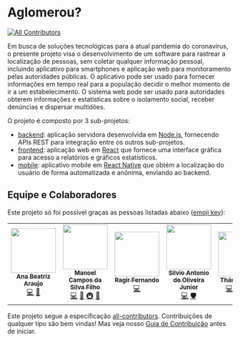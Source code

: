 # Aglomerou? 
<!-- ALL-CONTRIBUTORS-BADGE:START - Do not remove or modify this section -->
[![All Contributors](https://img.shields.io/badge/all_contributors-5-orange.svg?style=flat-square)](#contributors-)
<!-- ALL-CONTRIBUTORS-BADGE:END -->

Em busca de soluções tecnológicas para a atual pandemia do coronavírus, o presente projeto visa o desenvolvimento de um software para rastrear a localização de pessoas, sem coletar qualquer informação pessoal, incluindo aplicativo para smartphones e aplicação web para monitoramento pelas autoridades públicas. O aplicativo pode ser usado para fornecer informações em tempo real para a população decidir o melhor momento de ir a um estabelecimento. O sistema web pode ser usado para autoridades obterem informações e estatísticas sobre o isolamento social, receber denúncias e dispersar multidões.

O projeto é composto por 3 sub-projetos:

- [backend](backend): aplicação servidora desenvolvida em [Node.js](http://nodejs.org), fornecendo APIs REST para integração entre os outros sub-projetos.
- [frontend](frontend): aplicação web em [React](http://reactjs.org) que fornece uma interface gráfica para acesso a relatórios e gráficos estatísticos.
- [mobile](mobile): aplicativo mobile em [React Native](http://reactnative.dev) que obtém a localização do usuário de forma automatizada e anônima, enviando ao backend.

## Equipe e Colaboradores

Este projeto só foi possível graças as pessoas listadas abaixo ([emoji key](https://allcontributors.org/docs/en/emoji-key)):

<!-- ALL-CONTRIBUTORS-LIST:START - Do not remove or modify this section -->
<!-- prettier-ignore-start -->
<!-- markdownlint-disable -->
<table>
  <tr>
    <td align="center"><a href="https://github.com/anabeatrix"><img src="https://avatars1.githubusercontent.com/u/46926584?v=4" width="100px;" alt=""/><br /><sub><b>Ana Beatriz Araujo</b></sub></a><br /><a href="https://github.com/ifto-palmas/aglomerou/commits?author=anabeatrix" title="Code">💻</a> <a href="#design-anabeatrix" title="Design">🎨</a></td>
    <td align="center"><a href="http://twitter.com/manoelcampos"><img src="https://avatars0.githubusercontent.com/u/261605?v=4" width="100px;" alt=""/><br /><sub><b>Manoel Campos da Silva Filho</b></sub></a><br /><a href="https://github.com/ifto-palmas/aglomerou/commits?author=manoelcampos" title="Code">💻</a> <a href="https://github.com/ifto-palmas/aglomerou/commits?author=manoelcampos" title="Documentation">📖</a> <a href="#infra-manoelcampos" title="Infrastructure (Hosting, Build-Tools, etc)">🚇</a> <a href="https://github.com/ifto-palmas/aglomerou/pulls?q=is%3Apr+reviewed-by%3Amanoelcampos" title="Reviewed Pull Requests">👀</a></td>
    <td align="center"><a href="https://github.com/ragirfernando"><img src="https://avatars1.githubusercontent.com/u/47224423?v=4" width="100px;" alt=""/><br /><sub><b>Ragir Fernando</b></sub></a><br /><a href="https://github.com/ifto-palmas/aglomerou/commits?author=ragirfernando" title="Code">💻</a></td>
    <td align="center"><a href="https://silvioantonio.ml"><img src="https://avatars1.githubusercontent.com/u/41794605?v=4" width="100px;" alt=""/><br /><sub><b>Silvio Antonio de Oliveira Junior</b></sub></a><br /><a href="https://github.com/ifto-palmas/aglomerou/commits?author=silvioantonio" title="Code">💻</a> <a href="#security-silvioantonio" title="Security">🛡️</a></td>
    <td align="center"><a href="https://github.com/Thanyla"><img src="https://avatars0.githubusercontent.com/u/44912443?v=4" width="100px;" alt=""/><br /><sub><b>Thányla Sales</b></sub></a><br /><a href="https://github.com/ifto-palmas/aglomerou/commits?author=Thanyla" title="Code">💻</a> <a href="#design-Thanyla" title="Design">🎨</a> <a href="#ideas-Thanyla" title="Ideas, Planning, & Feedback">🤔</a> <a href="#video-Thanyla" title="Videos">📹</a></td>
  </tr>
</table>

<!-- markdownlint-enable -->
<!-- prettier-ignore-end -->
<!-- ALL-CONTRIBUTORS-LIST:END -->

Este projeto segue a especificação [all-contributors](https://github.com/all-contributors/all-contributors). Contribuições de qualquer tipo são bem vindas! Mas veja nosso [Guia de Contribuição](https://github.com/ifto-palmas/aglomerou/blob/master/CONTRIBUTING.md) antes de iniciar.